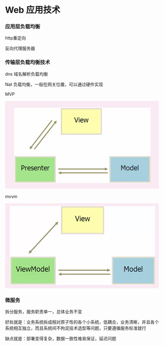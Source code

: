 # Web 应用技术

### 应用层负载均衡

http重定向

反向代理服务器

### 传输层负载均衡技术

dns 域名解析负载均衡

Nat 负载均衡，一般在网关位置，可以通过硬件实现





MVP

![image-20210513155745671](imgs/21-05-13-2/image-20210513155745671.png)



mvvm

![image-20210513155809832](imgs/21-05-13-2/image-20210513155809832.png)



### 微服务

拆分服务，服务职责单一，总体业务不变

好处就是：业务系统拆成相对原子性的各个小系统，低耦合，业务清晰，并且各个系统相互独立，而且系统间不拘泥技术选型等问题，只要遵循服务标准就行

缺点就是：部署变得复杂，数据一致性难易保证，延迟问题









